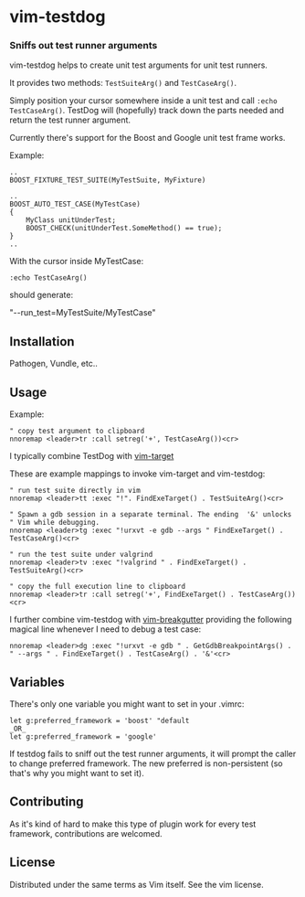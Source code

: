 vim-testdog
=============
### Sniffs out test runner arguments ###

vim-testdog helps to create unit test arguments for unit test runners.

It provides two methods: `TestSuiteArg()` and `TestCaseArg()`.

Simply position your cursor somewhere inside a unit test and call
`:echo TestCaseArg()`. TestDog will (hopefully) track down the parts needed and
return the test runner argument.

Currently there's support for the Boost and Google unit test frame works.

Example:
```
..
BOOST_FIXTURE_TEST_SUITE(MyTestSuite, MyFixture)

..
BOOST_AUTO_TEST_CASE(MyTestCase)
{
	MyClass unitUnderTest;
	BOOST_CHECK(unitUnderTest.SomeMethod() == true);
}
..
```
With the cursor inside MyTestCase:
```VimL
:echo TestCaseArg()
```
should generate:

"--run_test=MyTestSuite/MyTestCase"

## Installation
Pathogen, Vundle, etc..

## Usage
Example:
```VImL
" copy test argument to clipboard
nnoremap <leader>tr :call setreg('+', TestCaseArg())<cr>
```
I typically combine TestDog with [vim-target](https://github.com/raspine/vim-target) 

These are example mappings to invoke vim-target and vim-testdog:
```VimL
" run test suite directly in vim
nnoremap <leader>tt :exec "!". FindExeTarget() . TestSuiteArg()<cr>

" Spawn a gdb session in a separate terminal. The ending  '&' unlocks
" Vim while debugging.
nnoremap <leader>tg :exec "!urxvt -e gdb --args " FindExeTarget() . TestCaseArg()<cr>

" run the test suite under valgrind
nnoremap <leader>tv :exec "!valgrind " . FindExeTarget() . TestSuiteArg()<cr>

" copy the full execution line to clipboard
nnoremap <leader>tr :call setreg('+', FindExeTarget() . TestCaseArg())<cr>
```

I further combine vim-testdog with [vim-breakgutter](http://github.com/raspine/vim-breakgutter) providing
the following magical line whenever I need to debug a test case:
```VimL
nnoremap <leader>dg :exec "!urxvt -e gdb " . GetGdbBreakpointArgs() . " --args " . FindExeTarget() . TestCaseArg() . '&'<cr>

```

## Variables
There's only one variable you might want to set in your .vimrc:
```VimL
let g:preferred_framework = 'boost' "default
_OR_
let g:preferred_framework = 'google'
```
If testdog fails to sniff out the test runner arguments, it will prompt the
caller to change preferred framework. The new preferred is non-persistent (so
that's why you might want to set it).

## Contributing
As it's kind of hard to make this type of plugin work for every test framework,
contributions are welcomed.

## License
Distributed under the same terms as Vim itself.  See the vim license.

